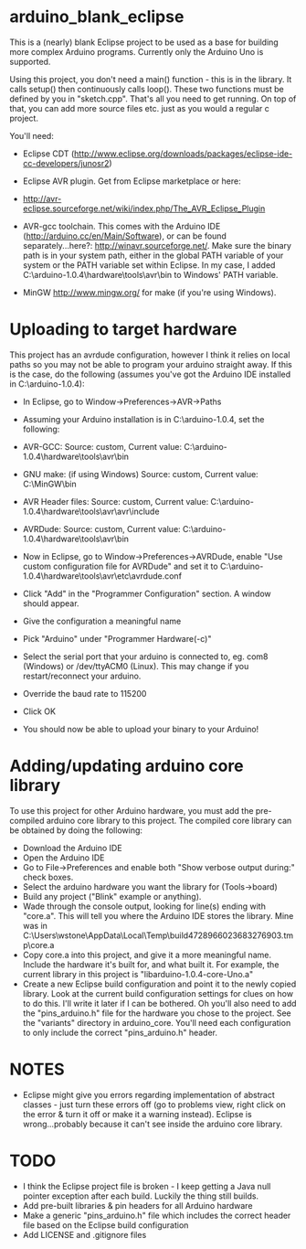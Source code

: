 arduino_blank_eclipse
=====================

This is a (nearly) blank Eclipse project to be used as a base for building more complex
Arduino programs. Currently only the Arduino Uno is supported.

Using this project, you don't need a main() function - this is in the library. It calls
setup() then continuously calls loop(). These two functions must be defined by you in 
"sketch.cpp". That's all you need to get running. On top of that, you can add more source
files etc. just as you would a regular c project.

You'll need:

 - Eclipse CDT (http://www.eclipse.org/downloads/packages/eclipse-ide-cc-developers/junosr2)

 - Eclipse AVR plugin. Get from Eclipse marketplace or here:
  - http://avr-eclipse.sourceforge.net/wiki/index.php/The_AVR_Eclipse_Plugin
 
 - AVR-gcc toolchain. This comes with the Arduino IDE (http://arduino.cc/en/Main/Software), 
   or can be found separately...here?: http://winavr.sourceforge.net/. Make sure the binary 
   path is in your system path, either in the global PATH variable of your system or the PATH 
   variable set within Eclipse. In my case, I added C:\arduino-1.0.4\hardware\tools\avr\bin 
   to Windows' PATH variable.
   
 - MinGW  http://www.mingw.org/ for make (if you're using Windows).

Uploading to target hardware
============================

This project has an avrdude configuration, however I think it relies on local paths so you
may not be able to program your arduino straight away. If this is the case, do the following
(assumes you've got the Arduino IDE installed in C:\arduino-1.0.4):

- In Eclipse, go to Window->Preferences->AVR->Paths
- Assuming your Arduino installation is in C:\arduino-1.0.4\, set the following:
 - AVR-GCC: Source: custom, Current value: C:\arduino-1.0.4\hardware\tools\avr\bin
 - GNU make: (if using Windows) Source: custom, Current value: C:\MinGW\bin
 - AVR Header files: Source: custom, Current value: C:\arduino-1.0.4\hardware\tools\avr\avr\include
 - AVRDude: Source: custom, Current value: C:\arduino-1.0.4\hardware\tools\avr\bin

- Now in Eclipse, go to Window->Preferences->AVRDude, enable 
  "Use custom configuration file for AVRDude" and set it to 
  C:\arduino-1.0.4\hardware\tools\avr\etc\avrdude.conf
  
- Click "Add" in the "Programmer Configuration" section. A window should appear.
- Give the configuration a meaningful name
- Pick "Arduino" under "Programmer Hardware(-c)"
- Select the serial port that your arduino is connected to, eg. com8 (Windows) or 
  /dev/ttyACM0 (Linux). This may change if you restart/reconnect your arduino.
- Override the baud rate to 115200
- Click OK
- You should now be able to upload your binary to your Arduino!



Adding/updating arduino core library
====================================

To use this project for other Arduino hardware, you must add the pre-compiled arduino core
library to this project. The compiled core library can be obtained by doing the following:

- Download the Arduino IDE
- Open the Arduino IDE
- Go to File->Preferences and enable both "Show verbose output during:" check boxes.
- Select the arduino hardware you want the library for (Tools->board)
- Build any project ("Blink" example or anything).
- Wade through the console output, looking for line(s) ending with "core.a". This will tell you
  where the Arduino IDE stores the library. Mine was in 
  C:\Users\wstone\AppData\Local\Temp\build4728966023683276903.tmp\core.a
- Copy core.a into this project, and give it a more meaningful name. Include the hardware it's 
  built for, and what built it. For example, the current library in this project is
  "libarduino-1.0.4-core-Uno.a"
- Create a new Eclipse build configuration and point it to the newly copied library. Look at the 
  current build configuration settings for clues on how to do this. I'll write it later if I can
  be bothered. Oh you'll also need to add the "pins_arduino.h" file for the hardware you chose
  to the project. See the "variants" directory in arduino_core. You'll need each configuration to
  only include the correct "pins_arduino.h" header.


NOTES
=====
- Eclipse might give you errors regarding implementation of abstract classes - just turn these
errors off (go to problems view, right click on the error & turn it off or make it a warning 
instead). Eclipse is wrong...probably because it can't see inside the arduino core library.
    
    
TODO
====

- I think the Eclipse project file is broken - I keep getting a Java null pointer exception
  after each build. Luckily the thing still builds.
- Add pre-built libraries & pin headers for all Arduino hardware
- Make a generic "pins_arduino.h" file which includes the correct header file based on 
the Eclipse build configuration
- Add LICENSE and .gitignore files
